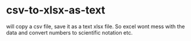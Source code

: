 # csv-to-xlsx-as-text

will copy a csv file, save it as a text xlsx file. So excel wont mess with the data and convert numbers to scientific notation etc.
